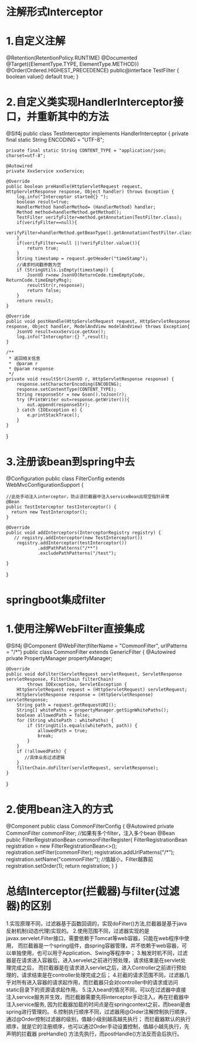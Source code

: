 # 注解形式Interceptor 
# 1.自定义注解
@Retention(RetentionPolicy.RUNTIME)
@Documented
@Target({ElementType.TYPE, ElementType.METHOD})
@Order(Ordered.HIGHEST_PRECEDENCE)
public@interface TestFilter {
    boolean value() default true;
}

# 2.自定义类实现HandlerInterceptor接口，并重新其中的方法

@Slf4j
public class TestInterceptor implements HandlerInterceptor {
    private final static String ENCODING = "UTF-8";

    private final static String CONTENT_TYPE = "application/json; charset=utf-8";

    @Autowired
    private XxxService xxxService;

    @Override
    public boolean preHandle(HttpServletRequest request, HttpServletResponse response, Object handler) throws Exception {
        log.info("Interceptor started{} ");
        boolean result=true;
        HandlerMethod handlerMethod= (HandlerMethod) handler;
        Method method=handlerMethod.getMethod();
        TestFilter verifyFilter=method.getAnnotation(TestFilter.class);
        if(verifyFilter==null){
            verifyFilter=handlerMethod.getBeanType().getAnnotation(TestFilter.class);
        }
        if(verifyFilter==null ||!verifyFilter.value()){
            return true;
        }
        String timestamp = request.getHeader("timeStamp");
        //请求时间戳参数为空
        if (StringUtils.isEmpty(timestamp)) {
            JsonVO r=new JsonVO(ReturnCode.timeEmptyCode, ReturnCode.timeEmptyMsg);
            resultStr(r,response);
            return false;
        }
        return result;
    }

    @Override
    public void postHandle(HttpServletRequest request, HttpServletResponse response, Object handler, ModelAndView modelAndView) throws Exception{
        JsonVO result=xxxService.getXxx();
        log.info("Interceptor:{} ",result);
    }

    /**
     * 返回相关信息
     *  @param r
     * @param response
     */
    private void resultStr(JsonVO r, HttpServletResponse response) {
        response.setCharacterEncoding(ENCODING);
        response.setContentType(CONTENT_TYPE);
        String responseStr = new Gson().toJson(r);
        try (PrintWriter out=response.getWriter()){
            out.append(responseStr);
        } catch (IOException e) {
            e.printStackTrace();
        }
    }
}

# 3.注册该bean到spring中去

@Configuration
public class FilterConfig extends WebMvcConfigurationSupport {
    
    //此处手动注入interceptor，防止该拦截器中注入serviceBean出现空指针异常
    @Bean
    public TestInterceptor testInterceptor() {
      return new TestInterceptor();
    }

    @Override
    public void addInterceptors(InterceptorRegistry registry) {
       // registry.addInterceptor(new TestInterceptor())
        registry.addInterceptor(testInterceptor())
                .addPathPatterns("/**")
                .excludePathPatterns("/test");

    }

}

# springboot集成filter 
# 1.使用注解WebFilter直接集成

@Slf4j
@Component
@WebFilter(filterName = "CommonFilter", urlPatterns = "/*")
public class CommonFilter extends GenericFilter {
    @Autowired
    private PropertyManager propertyManager;

    @Override
    public void doFilter(ServletRequest servletRequest, ServletResponse servletResponse, FilterChain filterChain)
            throws IOException, ServletException {
        HttpServletRequest request = (HttpServletRequest) servletRequest;
        HttpServletResponse response = (HttpServletResponse) servletResponse;
        String path = request.getRequestURI();
        String[] whitePaths = propertyManager.getSignWhitePaths();
        boolean allowedPath = false;
        for (String whitePath : whitePaths) {
            if (StringUtils.equals(whitePath, path)) {
                allowedPath = true;
                break;
            }
        }
        if (!allowedPath) {
           //具体业务过滤逻辑 
        }
        filterChain.doFilter(servletRequest, servletResponse);
    }
}

# 2.使用bean注入的方式

@Component
public class CommonFilterConfig  {
    @Autowired
    private CommonFilter commonFilter;
    //如果有多个filter，注入多个bean
    @Bean
    public FilterRegistrationBean<commonFilterr> commonFilterRegister{
        FilterRegistrationBean<CommonFilter> registration = new FilterRegistrationBean<>();
        registration.setFilter(commonFilter);
        registration.addUrlPatterns("/*");
        registration.setName("commonFilter");
        //值越小，Filter越靠前
        registration.setOrder(1);
        return registration;
    }
}

# 总结Interceptor(拦截器)与filter(过滤器)的区别
1.实现原理不同，过滤器基于函数回调的，实现doFilter()方法,拦截器是基于java反射机制(动态代理)实现的。
2.使用范围不同，过滤器实现的是javax.servelet.Filter接口，需要依赖于Tomcat等web容器，只能在web程序中使用，
  而拦截器是一个spring组件，由spring容器管理，并不依赖于web容器，可以单独使用，也可以用于Application、Swing等程序中；
3.触发时机不同，过滤器是在请求进入容器后，进入servelet之前进行预处理，请求结束是在servlet处理完成之后，
  而拦截器是在请求进入servlet之后，进入Controller之前进行预处理的，请求结束是在controller处理完成之后；
4.拦截的请求范围不同，过滤器几乎对所有进入容器的请求起作用，而拦截器只会对controller中的请求或访问static目录下的资源请求起作用。
5.注入bean的情况不同，可以在过滤器中直接注入service服务并生效，而拦截器需要先将interceptor手动注入，再在拦截器中注入service服务,
  因为拦截器加载的时间点是在springcontext之前，而bean是由spring进行管理的。
6.控制执行顺序不同，过滤器用@Order注解控制执行顺序，通过@Order控制过滤器的级别，值越小级别越高越先执行；
  而拦截器默认的执行顺序，就是它的注册顺序，也可以通过Order手动设置控制，值越小越先执行，先声明的拦截器 preHandle() 方法先执行，而postHandle()方法反而会后执行。
  

